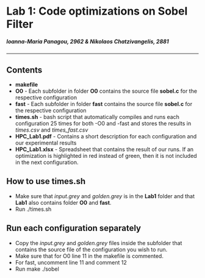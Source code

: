 # Lab 1: Code optimizations on Sobel Filter
##### Ioanna-Maria Panagou, 2962 & Nikolaos Chatzivangelis, 2881
---------------------------------------

## Contents
- **makefile**
- **O0** - Each subfolder in folder **O0** contains the source file **sobel.c** for the respective configuration
- **fast** - Each subfolder in folder **fast** contains the source file **sobel.c** for the respective configuration
- **times.sh** - bash script that automatically compiles and runs each configuration 25 times for both -O0 and -fast and stores the results in _times.csv_ and _times_fast.csv_
- **HPC_Lab1.pdf** - Contains a short description for each configuration and our experimental results
- **HPC_Lab1.xlsx** - Spreadsheet that contains the result of our runs. If an optimization is highlighted in red instead of green, then it is not included in the next configuration.

## How to use **times.sh**
- Make sure that _input.grey_ and  _golden.grey_ is in the **Lab1** folder and that **Lab1** also contains folder **O0** and **fast**.
- Run
    ./times.sh
    
## Run each configuration separately
- Copy the _input.grey_ and _golden.grey_ files inside the subfolder that contains the source file of the configuration you wish to run.
- Make sure that for O0 line 11 in the makefile is commented.
- For fast, uncomment line 11 and comment 12
- Run
    make
    ./sobel


